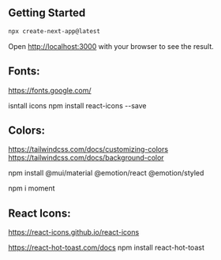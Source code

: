 ## Getting Started
```bash
npx create-next-app@latest
```

Open [http://localhost:3000](http://localhost:3000) with your browser to see the result.

## Fonts:
https://fonts.google.com/



isntall icons
npm install react-icons --save

## Colors:
https://tailwindcss.com/docs/customizing-colors
https://tailwindcss.com/docs/background-color

npm install @mui/material @emotion/react @emotion/styled

npm i moment

## React Icons:
https://react-icons.github.io/react-icons




https://react-hot-toast.com/docs
npm install react-hot-toast
